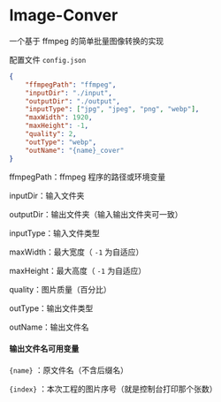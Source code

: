 # Image-Conver

一个基于 ffmpeg 的简单批量图像转换的实现

配置文件 `config.json`

```json
{
    "ffmpegPath": "ffmpeg",
    "inputDir": "./input",
    "outputDir": "./output",
    "inputType": ["jpg", "jpeg", "png", "webp"],
    "maxWidth": 1920,
    "maxHeight": -1,
    "quality": 2,
    "outType": "webp",
    "outName": "{name}_cover"
}
```

ffmpegPath：ffmpeg 程序的路径或环境变量

inputDir：输入文件夹

outputDir：输出文件夹（输入输出文件夹可一致）

inputType：输入文件类型

maxWidth：最大宽度（ `-1` 为自适应）

maxHeight：最大高度（ `-1` 为自适应）

quality：图片质量（百分比）

outType：输出文件类型

outName：输出文件名

#### 输出文件名可用变量

`{name}` ：原文件名（不含后缀名）

`{index}` ：本次工程的图片序号（就是控制台打印那个张数）
